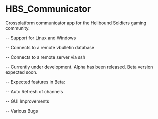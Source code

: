 HBS_Communicator
================
Crossplatform communicator app for the Hellbound Soldiers gaming community.

-- Support for Linux and Windows

-- Connects to a remote vbulletin database

-- Connects to a remote server via ssh

-- Currently under development. Alpha has been released. Beta version expected soon.

-- Expected features in Beta:

-- Auto Refresh of channels

-- GUI Improvements

-- Various Bugs
